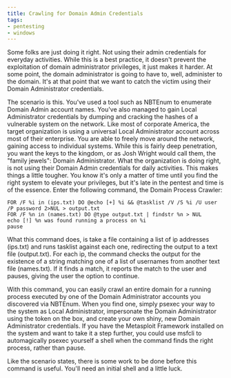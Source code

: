 ```yaml
---
title: Crawling for Domain Admin Credentials
tags:
- pentesting
- windows
---
```


Some folks are just doing it right. Not using their admin credentials for
everyday activities. While this is a best practice, it doesn't prevent the
exploitation of domain administrator privileges, it just makes it harder. At
some point, the domain administrator is going to have to, well, administer to
the domain. It's at that point that we want to catch the victim using their
Domain Administrator credentials.

The scenario is this. You've used a tool such as NBTEnum to enumerate Domain
Admin account names. You've also managed to gain Local Administrator
credentials by dumping and cracking the hashes of a vulnerable system on the
network. Like most of corporate America, the target organization is using a
universal Local Administrator account across most of their enterprise. You are
able to freely move around the network, gaining access to individual systems.
While this is fairly deep penetration, you want the keys to the kingdom, or as
Josh Wright would call them, the "family jewels": Domain Administrator. What
the organization is doing right, is not using their Domain Admin credentials
for daily activities. This makes things a little tougher. You know it's only a
matter of time until you find the right system to elevate your privileges, but
it's late in the pentest and time is of the essence. Enter the following
command, the Domain Process Crawler:

```dos
FOR /F %i in (ips.txt) DO @echo [+] %i && @tasklist /V /S %i /U user /P password 2>NUL > output.txt
FOR /F %n in (names.txt) DO @type output.txt | findstr %n > NUL
echo [!] %n was found running a process on %i
pause
```

What this command does, is take a file containing a list of ip addresses
(ips.txt) and runs tasklist against each one, redirecting the output to a text
file (output.txt). For each ip, the command checks the output for the existence
of a string matching one of a list of usernames from another text file
(names.txt). If it finds a match, it reports the match to the user and pauses,
giving the user the option to continue.

With this command, you can easily crawl an entire domain for a running process
executed by one of the Domain Administrator accounts you discovered via
NBTEnum. When you find one, simply psexec your way to the system as Local
Administrator, impersonate the Domain Administrator using the token on the box,
and create your own shiny, new Domain Administrator credentials. If you have
the Metasploit Framework installed on the system and want to take it a step
further, you could use msfcli to automagically psexec yourself a shell when the
command finds the right process, rather than pause.

Like the scenario states, there is some work to be done before this command is
useful. You'll need an initial shell and a little luck.
